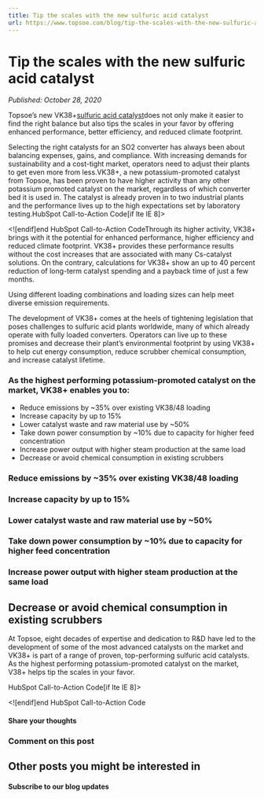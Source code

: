 ```yaml
---
title: Tip the scales with the new sulfuric acid catalyst
url: https://www.topsoe.com/blog/tip-the-scales-with-the-new-sulfuric-acid-catalyst#main-content
---
```


# Tip the scales with the new sulfuric acid catalyst

*Published: October 28, 2020*

Topsoe’s new VK38+[sulfuric acid catalyst](https://info.topsoe.com/vk38plus)does not only make it easier to find the right balance but also tips the scales in your favor by offering enhanced performance, better efficiency, and reduced climate footprint.

Selecting the right catalysts for an SO2 converter has always been about balancing expenses, gains, and compliance. With increasing demands for sustainability and a cost-tight market, operators need to adjust their plants to get even more from less.VK38+, a new potassium-promoted catalyst from Topsoe, has been proven to have higher activity than any other potassium promoted catalyst on the market, regardless of which converter bed it is used in. The catalyst is already proven in to two industrial plants and the performance lives up to the high expectations set by laboratory testing.HubSpot Call-to-Action Code[if lte IE 8]><div id="hs-cta-ie-element"></div><![endif][](https://cta-redirect.hubspot.com/cta/redirect/2115834/2dd2c95c-56ce-4002-9a50-af342d54d734)end HubSpot Call-to-Action CodeThrough its higher activity, VK38+ brings with it the potential for enhanced performance, higher efficiency and reduced climate footprint. VK38+ provides these performance results without the cost increases that are associated with many Cs-catalyst solutions. On the contrary, calculations for VK38+ show an up to 40 percent reduction of long-term catalyst spending and a payback time of just a few months.

Using different loading combinations and loading sizes can help meet diverse emission requirements.

The development of VK38+ comes at the heels of tightening legislation that poses challenges to sulfuric acid plants worldwide, many of which already operate with fully loaded converters. Operators can live up to these promises and decrease their plant’s environmental footprint by using VK38+ to help cut energy consumption, reduce scrubber chemical consumption, and increase catalyst lifetime.

### As the highest performing potassium-promoted catalyst on the market, VK38+ enables you to:

- Reduce emissions by ~35% over existing VK38/48 loading
- Increase capacity by up to 15%
- Lower catalyst waste and raw material use by ~50%
- Take down power consumption by ~10% due to capacity for higher feed concentration
- Increase power output with higher steam production at the same load
- Decrease or avoid chemical consumption in existing scrubbers

### Reduce emissions by ~35% over existing VK38/48 loading

### Increase capacity by up to 15%

### Lower catalyst waste and raw material use by ~50%

### Take down power consumption by ~10% due to capacity for higher feed concentration

### Increase power output with higher steam production at the same load

## Decrease or avoid chemical consumption in existing scrubbers

At Topsoe, eight decades of expertise and dedication to R&D have led to the development of some of the most advanced catalysts on the market and VK38+ is part of a range of proven, top-performing sulfuric acid catalysts. As the highest performing potassium-promoted catalyst on the market, V38+ helps tip the scales in your favor.

HubSpot Call-to-Action Code[if lte IE 8]><div id="hs-cta-ie-element"></div><![endif][](https://cta-redirect.hubspot.com/cta/redirect/2115834/368e9071-bfc2-4c81-b534-8d144492c1ad)end HubSpot Call-to-Action Code

#### Share your thoughts

### Comment on this post

## Other posts you might be interested in

#### Subscribe to our blog updates